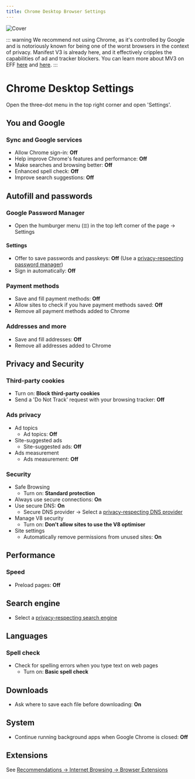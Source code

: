 ```yaml
---
title: Chrome Desktop Browser Settings
---
```


![Cover](/assets/covers/chrome.png)

::: warning
We recommend not using Chrome, as it's controlled by Google and is notoriously known for being one of the worst browsers in the context of privacy. Manifest V3 is already here, and it effectively cripples the capabilities of ad and tracker blockers. You can learn more about MV3 on EFF [here](https://www.eff.org/deeplinks/2021/12/chrome-users-beware-manifest-v3-deceitful-and-threatening) and [here](https://www.eff.org/deeplinks/2021/12/googles-manifest-v3-still-hurts-privacy-security-innovation).
:::

# Chrome Desktop Settings

Open the three-dot menu in the top right corner and open 'Settings'.

## You and Google

### Sync and Google services

* Allow Chrome sign-in: **Off**
* Help improve Chrome's features and performance: **Off**
* Make searches and browsing better: **Off**
* Enhanced spell check: **Off**
* Improve search suggestions: **Off**

## Autofill and passwords

### Google Password Manager

* Open the humburger menu (`☰`) in the top left corner of the page -> Settings

#### Settings

* Offer to save passwords and passkeys: **Off** (Use a [privacy-respecting password manager](/recommendations/software/password-managers))
* Sign in automatically: **Off**

### Payment methods

* Save and fill payment methods: **Off**
* Allow sites to check if you have payment methods saved: **Off**
* Remove all payment methods added to Chrome

### Addresses and more

* Save and fill addresses: **Off**
* Remove all addresses added to Chrome

## Privacy and Security

### Third-party cookies

* Turn on: **Block third-party cookies**
* Send a 'Do Not Track' request with your browsing tracker: **Off**

### Ads privacy

* Ad topics
  * Ad topics: **Off**
* Site-suggested ads
  * Site-suggested ads: **Off**
* Ads measurement
  * Ads measurement: **Off**

### Security

* Safe Browsing
  * Turn on: **Standard protection**
* Always use secure connections: **On**
* Use secure DNS: **On**
  * Secure DNS provider -> Select a [privacy-respecting DNS provider](/recommendations/providers/dns-resolvers)
* Manage V8 security
  * Turn on: **Don't allow sites to use the V8 optimiser**
* Site settings
  * Automatically remove permissions from unused sites: **On**

## Performance

### Speed

* Preload pages: **Off**

## Search engine

* Select a [privacy-respecting search engine](/recommendations/internet-browsing/search-engines)

## Languages

### Spell check

* Check for spelling errors when you type text on web pages
  * Turn on: **Basic spell check**

## Downloads

* Ask where to save each file before downloading: **On**

## System

* Continue running background apps when Google Chrome is closed: **Off**

## Extensions

See [Recommendations -> Internet Browsing -> Browser Extensions](/recommendations/internet-browsing/browser-extensions)
